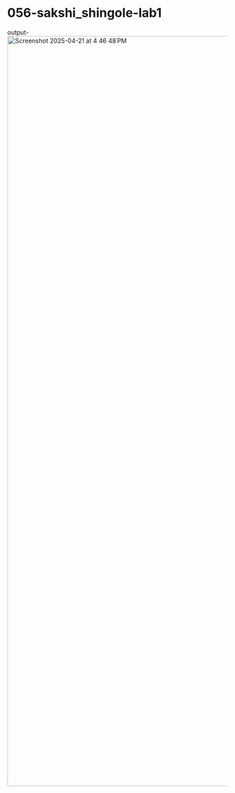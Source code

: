 # 056-sakshi_shingole-lab1
output-
<img width="1710" alt="Screenshot 2025-04-21 at 4 46 48 PM" src="https://github.com/user-attachments/assets/c0831ce6-6e27-4283-8ca2-f1103fb790d0" />
